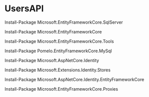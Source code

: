 # UsersAPI

Install-Package Microsoft.EntityFrameworkCore.SqlServer

Install-Package Microsoft.EntityFrameworkCore

Install-Package Microsoft.EntityFrameworkCore.Tools

Install-Package Pomelo.EntityFrameworkCore.MySql

Install-Package Microsoft.AspNetCore.Identity

Install-Package Microsoft.Extensions.Identity.Stores

Install-Package Microsoft.AspNetCore.Identity.EntityFrameworkCore

Install-Package Microsoft.EntityFrameworkCore.Proxies

